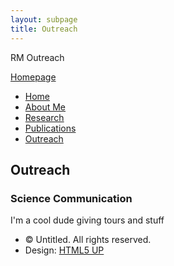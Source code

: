 ```yaml
---
layout: subpage
title: Outreach
---
```


RM Outreach      

[Homepage](index.html)

*   [Home](index.html)
*   [About Me](aboutme.html)
*   [Research](/research/project1.html)
*   [Publications](publications.md)
*   [Outreach](outreach.md)

Outreach
------------

### Science Communication
I'm a cool dude giving tours and stuff





*   © Untitled. All rights reserved.
*   Design: [HTML5 UP](http://html5up.net)
